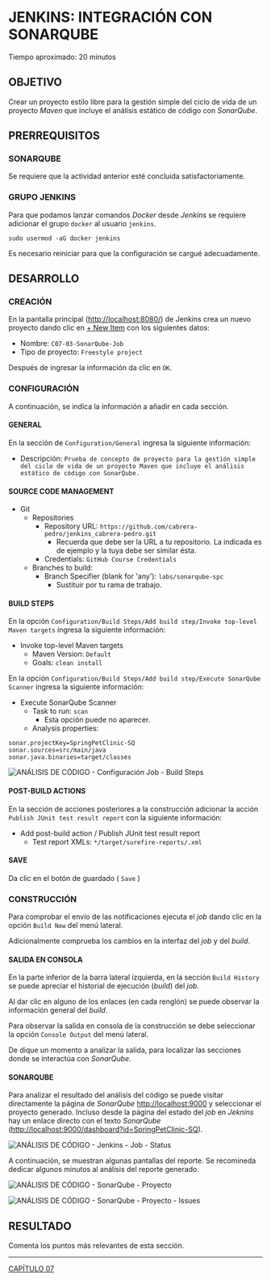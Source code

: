 # JENKINS: INTEGRACIÓN CON SONARQUBE

Tiempo aproximado: 20 minutos

## OBJETIVO

Crear un proyecto estilo libre para la gestión simple del ciclo de vida de un proyecto *Maven* que incluye el análisis estático de código con *SonarQube*.

## PRERREQUISITOS

### SONARQUBE

Se requiere que la actividad anterior esté concluida satisfactoriamente.

### GRUPO JENKINS

Para que podamos lanzar comandos *Docker* desde *Jenkins* se requiere adicionar el grupo `docker` al usuario `jenkins`.

``` shell
sudo usermod -aG docker jenkins
```

Es necesario reiniciar para que la configuración se cargué adecuadamente.

## DESARROLLO

### CREACIÓN

En la pantalla principal (<http://localhost:8080/>) de Jenkins crea un nuevo proyecto dando clic en [+ New Item](http://localhost:8080/view/all/newJob) con los siguientes datos:

- Nombre: `C07-03-SonarQube-Job`
- Tipo de proyecto: `Freestyle project`

Después de ingresar la información da clic en `OK`.

### CONFIGURACIÓN

A continuación, se indica la información a añadir en cada sección.

#### GENERAL

En la sección de `Configuration/General` ingresa la siguiente información:

- Descripción: `Prueba de concepto de proyecto para la gestión simple del ciclo de vida de un proyecto Maven que incluye el análisis estático de código con SonarQube.`

#### SOURCE CODE MANAGEMENT

- Git
  - Repositories
    - Repository URL: `https://github.com/cabrera-pedro/jenkins_cabrera-pedro.git`
      - Recuerda que debe ser la URL a tu repositorio. La indicada es de ejemplo y la tuya debe ser similar ésta.
    - Credentials: `GitHub Course Credentials`
  - Branches to build:
    - Branch Specifier (blank for 'any'): `labs/sonarqube-spc`
      - Sustituir por tu rama de trabajo.

#### BUILD STEPS

En la opción `Configuration/Build Steps/Add build step/Invoke top-level Maven targets` ingresa la siguiente información:

- Invoke top-level Maven targets
  - Maven Version: `Default`
  - Goals: `clean install`

En la opción `Configuration/Build Steps/Add build step/Execute SonarQube Scanner` ingresa la siguiente información:

- Execute SonarQube Scanner
  - Task to run: `scan`
    - Esta opción puede no aparecer.
  - Analysis properties:

``` shell
sonar.projectKey=SpringPetClinic-SQ
sonar.sources=src/main/java
sonar.java.binaries=target/classes
```

![ANÁLISIS DE CÓDIGO - Configuración Job - Build Steps](images/2e21854f4280477503530c20c1c190c3863eeba5.png)

#### POST-BUILD ACTIONS

En la sección de acciones posteriores a la construcción adicionar la acción `Publish JUnit test result report` con la siguiente información:

- Add post-build action / Publish JUnit test result report
  - Test report XMLs: `*/target/surefire-reports/.xml`

#### SAVE

Da clic en el botón de guardado ( `Save` )

### CONSTRUCCIÓN

Para comprobar el envío de las notificaciones ejecuta el *job* dando clic en la opción `Build Now` del menú lateral.

Adicionalmente comprueba los cambios en la interfaz del *job* y del *build*.

#### SALIDA EN CONSOLA

En la parte inferior de la barra lateral izquierda, en la sección `Build History` se puede apreciar el historial de ejecución (*build*) del *job*.

Al dar clic en alguno de los enlaces (en cada renglón) se puede observar la información general del *build*.

Para observar la salida en consola de la construcción se debe seleccionar la opción `Console Output` del menú lateral.

De dique un momento a analizar la salida, para localizar las secciones donde se interactúa con *SonarQube*.

#### SONARQUBE

Para analizar el resultado del análisis del código se puede visitar directamente la página de *SonarQube* <http://localhost:9000> y seleccionar el proyecto generado. Incluso desde la página del estado del *job* en *Jeknins* hay un enlace directo con el texto *SonarQube* (<http://localhost:9000/dashboard?id=SpringPetClinic-SQ>).

![ANÁLISIS DE CÓDIGO - Jenkins - Job - Status](images/b5e22b1cc3f6629e70d2a232f60cdacb2e423bea.png)

A continuación, se muestran algunas pantallas del reporte. Se recomineda dedicar algunos minutos al análisis del reporte generado.

![ANÁLISIS DE CÓDIGO - SonarQube - Proyecto](images/613be6b9c153d43f5bf7c295feeb4b8ab2806cd9.png)

![ANÁLISIS DE CÓDIGO - SonarQube - Proyecto - Issues](images/bd0e768809cafb941b70f38914f4aee7a8449c92.png)

## RESULTADO

Comenta los puntos más relevantes de esta sección.

---

[CAPÍTULO 07](../C07.md)

